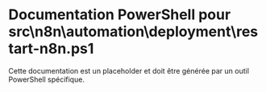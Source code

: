 # Documentation PowerShell pour src\n8n\automation\deployment\restart-n8n.ps1

Cette documentation est un placeholder et doit être générée par un outil PowerShell spécifique.
